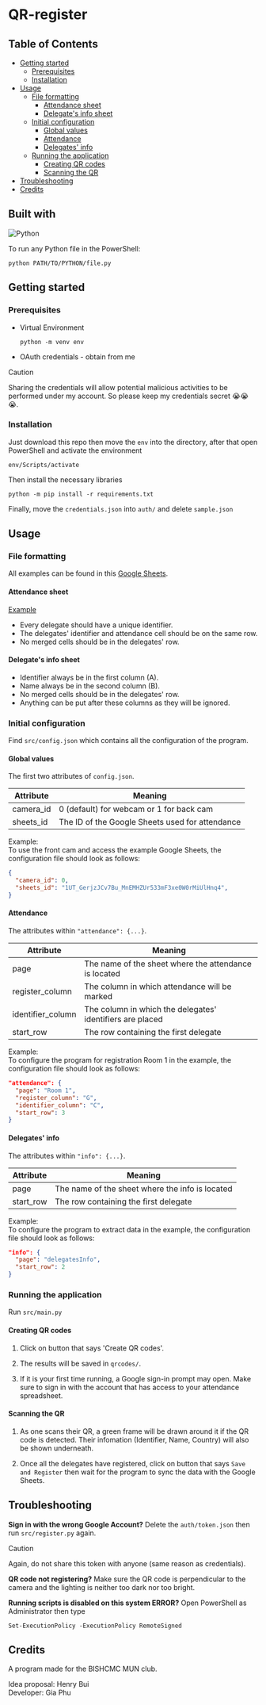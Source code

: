 # QR-register<!-- omit from toc -->

## Table of Contents<!-- omit from toc -->

- [Getting started](#getting-started)
  - [Prerequisites](#prerequisites)
  - [Installation](#installation)
- [Usage](#usage)
  - [File formatting](#file-formatting)
    - [Attendance sheet](#attendance-sheet)
    - [Delegate's info sheet](#delegates-info-sheet)
  - [Initial configuration](#initial-configuration)
    - [Global values](#global-values)
    - [Attendance](#attendance)
    - [Delegates' info](#delegates-info)
  - [Running the application](#running-the-application)
    - [Creating QR codes](#creating-qr-codes)
    - [Scanning the QR](#scanning-the-qr)
- [Troubleshooting](#troubleshooting)
- [Credits](#credits)

## Built with<!-- omit from toc -->

![Python](https://img.shields.io/badge/python-3670A0?style=for-the-badge&logo=python&logoColor=ffdd54)  

To run any Python file in the PowerShell:

```shell
python PATH/TO/PYTHON/file.py
```

## Getting started

### Prerequisites

- Virtual Environment
  
  ```shell
  python -m venv env
  ```

- OAuth credentials - obtain from me

> [!CAUTION]  
> Sharing the credentials will allow potential malicious activities to be performed under my account. So please keep my credentials secret :sob::sob::sob:.

### Installation

Just download this repo then move the `env` into the directory, after that open PowerShell and activate the environment

```shell
env/Scripts/activate
```

Then install the necessary libraries

```shell
python -m pip install -r requirements.txt
```

Finally, move the `credentials.json` into `auth/` and delete `sample.json`

## Usage

### File formatting

All examples can be found in this [Google Sheets](https://docs.google.com/spreadsheets/d/1UT_GerjzJCv7Bu_MnEMHZUr533mF3xe0W0rMiUlHnq4/edit#gid=0).

#### Attendance sheet

[Example](https://docs.google.com/spreadsheets/d/1UT_GerjzJCv7Bu_MnEMHZUr533mF3xe0W0rMiUlHnq4/edit#gid=650366501)

- Every delegate should have a unique identifier.
- The delegates' identifier and attendance cell should be on the same row.
- No merged cells should be in the delegates' row.

#### Delegate's info sheet

- Identifier always be in the first column (A).
- Name always be in the second column (B).
- No merged cells should be in the delegates' row.
- Anything can be put after these columns as they will be ignored.

### Initial configuration

Find `src/config.json` which contains all the configuration of the program.  

#### Global values

The first two attributes of `config.json`.

| Attribute         | Meaning                                                  |
|-------------------|----------------------------------------------------------|
| camera_id         | 0 (default) for webcam or 1 for back cam                 |
| sheets_id         | The ID of the Google Sheets used for attendance          |

Example:  
To use the front cam and access the example Google Sheets, the configuration file should look as follows:

```json
{
  "camera_id": 0,
  "sheets_id": "1UT_GerjzJCv7Bu_MnEMHZUr533mF3xe0W0rMiUlHnq4",
}
```

#### Attendance

The attributes within `"attendance": {...}`.

| Attribute         | Meaning                                                  |
|-------------------|----------------------------------------------------------|
| page              | The name of the sheet where the attendance is located    |
| register_column   | The column in which attendance will be marked            |
| identifier_column | The column in which the delegates' identifiers are placed |
| start_row         | The row containing the first delegate                    |

Example:  
To configure the program for registration Room 1 in the example, the configuration file should look as follows:

```json
"attendance": {
  "page": "Room 1",
  "register_column": "G",
  "identifier_column": "C",
  "start_row": 3
}
```

#### Delegates' info

The attributes within `"info": {...}`.

| Attribute         | Meaning                                                  |
|-------------------|----------------------------------------------------------|
| page              | The name of the sheet where the info is located          |
| start_row         | The row containing the first delegate                    |

Example:  
To configure the program to extract data in the example, the configuration file should look as follows:

```json
"info": {
  "page": "delegatesInfo",
  "start_row": 2
}
```

### Running the application

Run `src/main.py`

#### Creating QR codes

1. Click on button that says 'Create QR codes'.

2. The results will be saved in `qrcodes/`.

3. If it is your first time running, a Google sign-in prompt may open. Make sure to sign in with the account that has access to your attendance spreadsheet.

#### Scanning the QR

1. As one scans their QR, a green frame will be drawn around it if the QR code is detected. Their infomation (Identifier, Name, Country) will also be shown underneath.

2. Once all the delegates have registered, click on button that says `Save and Register` then wait for the program to sync the data with the Google Sheets.

## Troubleshooting

**Sign in with the wrong Google Account?** Delete the `auth/token.json` then run `src/register.py` again.
> [!CAUTION]  
> Again, do not share this token with anyone (same reason as credentials).

**QR code not registering?** Make sure the QR code is perpendicular to the camera and the lighting is neither too dark nor too bright.

**Running scripts is disabled on this system ERROR?** Open PowerShell as Administrator then type

```shell
Set-ExecutionPolicy -ExecutionPolicy RemoteSigned
```

## Credits

A program made for the BISHCMC MUN club.

Idea proposal: Henry Bui  
Developer: Gia Phu
